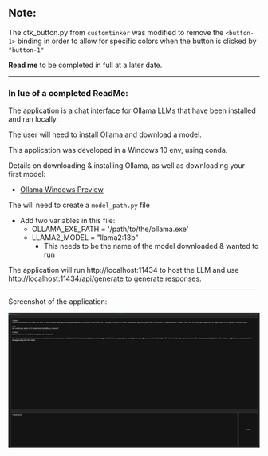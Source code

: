 ## Note:
The ctk_button.py from `customtinker` was modified to remove the `<button-1>` binding in order to allow for specific colors 
when the button is clicked by `"button-1"`

**Read me** to be completed in full at a later date.

---
### In lue of a completed ReadMe:
The application is a chat interface for Ollama LLMs that have been installed and ran locally.

The user will need to install Ollama and download a model.

This application was developed in a Windows 10 env, using conda.

Details on downloading & installing Ollama, as well as downloading your first model:

- [Ollama Windows Preview](https://ollama.com/blog/windows-preview)

The will need to create a `model_path.py` file
* Add two variables in this file:
  * OLLAMA_EXE_PATH = '/path/to/the/ollama.exe'
  * LLAMA2_MODEL = "llama2:13b" 
    * This needs to be the name of the model downloaded & wanted to run

The application will run http://localhost:11434 to host the LLM and use http://localhost:11434/api/generate to generate 
responses.

---
Screenshot of the application:

![img.png](media/img.png)
